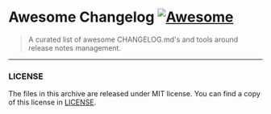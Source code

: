 # Awesome Changelog [![Awesome](https://awesome.re/badge.svg)](https://github.com/sindresorhus/awesome)
> A curated list of awesome CHANGELOG.md's and tools around release notes management.

---

### LICENSE

The files in this archive are released under MIT license.
You can find a copy of this license in [LICENSE](LICENSE).

